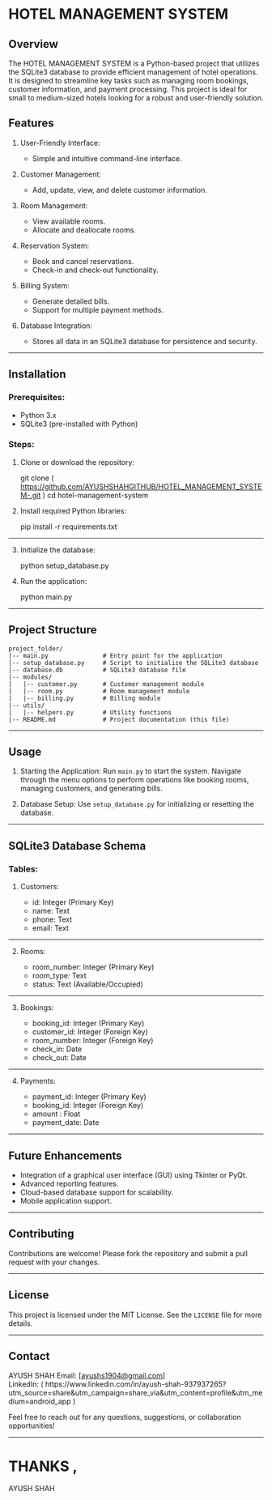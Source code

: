 # HOTEL MANAGEMENT SYSTEM

## Overview

The HOTEL MANAGEMENT SYSTEM is a Python-based project that utilizes the SQLite3 database to provide efficient management of hotel operations.
It is designed to streamline key tasks such as managing room bookings, customer information, and payment processing. 
This project is ideal for small to medium-sized hotels looking for a robust and user-friendly solution.



## Features

1. User-Friendly Interface:

   - Simple and intuitive command-line interface.

2. Customer Management:

   - Add, update, view, and delete customer information.

3. Room Management:

   - View available rooms.
   - Allocate and deallocate rooms.

4. Reservation System:

   - Book and cancel reservations.
   - Check-in and check-out functionality.

5. Billing System:

   - Generate detailed bills.
   - Support for multiple payment methods.

6. Database Integration:

   - Stores all data in an SQLite3 database for persistence and security.

-------------------------------------------------------------------------------------------------------

## Installation

### Prerequisites:

- Python 3.x
- SQLite3 (pre-installed with Python)

### Steps:

1. Clone or download the repository:

  
   git clone ( https://github.com/AYUSHSHAHGITHUB/HOTEL_MANAGEMENT_SYSTEM-.git )
   cd hotel-management-system
   

2. Install required Python libraries:

      pip install -r requirements.txt
   
----------------------------------------------------------------------------------------------------

3. Initialize the database:

     python setup_database.py


4. Run the application:

   python main.py
   

-------------------------------------------------------------------------------------------------------

## Project Structure

```
project_folder/
|-- main.py               # Entry point for the application
|-- setup_database.py     # Script to initialize the SQLite3 database
|-- database.db           # SQLite3 database file
|-- modules/
|   |-- customer.py       # Customer management module
|   |-- room.py           # Room management module
|   |-- billing.py        # Billing module
|-- utils/
|   |-- helpers.py        # Utility functions
|-- README.md             # Project documentation (this file)

```


-------------------------------------------------------------------------------------------------------

## Usage

1. Starting the Application:
   Run `main.py` to start the system. Navigate through the menu options to perform operations like booking rooms, managing customers, and generating bills.

2. Database Setup:
   Use `setup_database.py` for initializing or resetting the database.

-------------------------------------------------------------------------------------------------------

## SQLite3 Database Schema

### Tables:

1. Customers:

   - id: Integer (Primary Key)
   - name: Text
   - phone: Text
   - email: Text

----------------------------------------------------------------------------------------------------

2. Rooms:

   - room_number: Integer (Primary Key)
   - room_type: Text
   - status: Text (Available/Occupied)

----------------------------------------------------------------------------------------------------

3. Bookings:

   - booking_id: Integer (Primary Key)
   - customer_id: Integer (Foreign Key)
   - room_number: Integer (Foreign Key)
   - check_in: Date
   - check_out: Date

----------------------------------------------------------------------------------------------------

4. Payments:

   - payment_id: Integer (Primary Key)
   - booking_id: Integer (Foreign Key)
   - amount  : Float
   - payment_date: Date

-------------------------------------------------------------------------------------------------------

## Future Enhancements

- Integration of a graphical user interface (GUI) using Tkinter or PyQt.
- Advanced reporting features.
- Cloud-based database support for scalability.
- Mobile application support.

----------------------------------------------------------------------------------------------------

## Contributing

Contributions are welcome! Please fork the repository and submit a pull request with your changes.

----------------------------------------------------------------------------------------------------

## License

This project is licensed under the MIT License. See the `LICENSE` file for more details.

-----------------------------------------------------------------------------------------

## Contact

AYUSH SHAH
Email: [[ayushs1904@gmail.com](mailto\:ayushs1904@gmail.com)]\
LinkedIn: ( https\://www\.linkedin.com/in/ayush-shah-937937265?utm\_source=share&utm\_campaign=share\_via&utm\_content=profile&utm\_medium=android\_app )

Feel free to reach out for any questions, suggestions, or collaboration opportunities!

---------------------------------------------------------------------------------------------------------------------------------------------------------------------
# THANKS , 
AYUSH SHAH 
